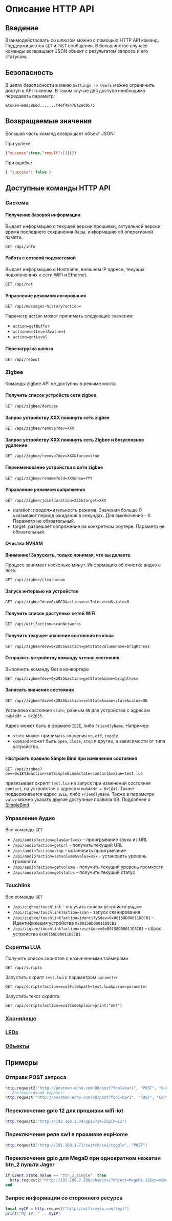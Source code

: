 # Описание HTTP API

## Введение

Взаимодействовать со шлюзом можно с помощью HTTP API команд. Поддерживаются `GET` и `POST` сообщения. В большинстве случаев команды возвращают JSON объект с результатом запроса и его статусом.

## Безопасность

В целях безопасности в меню `Settings -> Users` можно ограничить доступ к API токеном. В таком случае для доступа необходимо передавать параметр:

`&token=e9d38bed.......f4ef49476a2ed9575`

## Возвращаемые значения

Большая часть команд возвращает объект JSON:

При успехе:

```json
{"success":true,"result":[]|{}}
```

При ошибке

```json
{ "success": false }
```

## Доступные команды HTTP API

### Система

#### Получение базовой информации

Выдает информацию о текущей версии прошивки, актуальной версии, время последнего сохранения базы, информацию об оперативной памяти.

```http
GET /api/info
```

#### Работа с сетевой подсистемой

Выдает информацию о Hostname, внешнем IP адресе, текущих подключениях к сети WiFi и Ethernet.

```http
GET /api/net
```

#### Управление режимом логирования

```http
GET /api/messages-history?action=
```

Параметр `action` может принимать следующие значения:

- `action=getBuffer`
- `action=setLevel&value=1`
- `action=getLevel`

#### Перезагрузка шлюза

```http
GET /api/reboot
```

### Zigbee

Команды zigbee API не доступны в режиме моста.

#### Получить список устройств сети zigbee

```http
GET /api/zigbee/devices
```

#### Запрос устройству XXX покинуть сеть zigbee

```http
GET /api/zigbee/remove?dev=XXX
```

#### Запрос устройству XXX покинуть сеть Zigbee и безусловное удаление

```http
GET /api/zigbee/remove?dev=XXX&force=true
```

#### Переименование устройства в сети zigbee

```http
GET /api/zigbee/rename?old=XXX&new=YYY
```

#### Управление режимом сопряжения

```http
GET /api/zigbee/join?duration=255&target=XXX
```

- duration: продолжительность режима. Значения больше 0 указывают период ожидания в секундах. Для выключения - 0. Параметр не обязательный.
- target: разрешает сопряжение на конкретном роутере. Параметр не обязательный.

#### Очистка NVRAM

**Внимание! Запускать, только понимая, что вы делаете.**

Процесс занимает несколько минут. Информацию об очистке видно в логе.

```http
GET /api/zigbee/clearnvram
```

#### Запуск интервью на устройстве

```http
GET /api/zigbee?dev=0xABCD&action=setInterview&state=0
```

#### Получить список доступных сетей WiFi

```http
GET /api/wifi?action=scanNetworks
```

#### Получить текущее значение состояния из кэша

```http
GET /api/zigbee?dev=0x2855&action=getStateValue&name=brightness
```

#### Отправить устройству команду чтения состояния

Выполнить команду Get в конвертере

```http
GET /api/zigbee?dev=0x2855&action=getState&name=brightness
```

#### Записать значение состояния

```http
GET /api/zigbee?dev=0x2855&action=setState&name=state&value=ON
```

Установка состояния `state`, равным `ON` для устройства с адресом `nwkAddr = 0x2855`.

Адрес может быть в формате `IEEE`, либо `FriendlyName`. Например:

- `state` может принимать значения `on`, `off`, `toggle`
- `command` может быть `open`, `close`, `stop` и другие, в зависимости от типа устройства.

#### Настроить правило Simple Bind при изменении состояния

```http
GET /api/zigbee?dev=0x1841&action=setSimpleBind&state=contact&value=test.lua
```

привязывает скрипт `test.lua` на запуск при изменении состояния `contact`, на устройстве с адресом `nwkAddr = 0x1841`. Также поддерживается адрес `IEEE`, либо `FriendlyName`. Также в параметре `value` можно указать другие доступные правила SB. Подробнее о [SimpleBind](/simplebind.md)

### Управление Аудио

Все команды `GET`

- `/api/audio?action=play&url=xxx` - проигрывание звука из URL
- `/api/audio?action=geturl` - получить текущий URL
- `/api/audio?action=stop` - остановить проигрывание
- `/api/audio?action=setvolume&value=xxx` - установить уровень громкости
- `/api/audio?action=getvolume` - получить текущий уровень громкости
- `/api/audio?action=getstatus` - получить текущий статус

### Touchlink

Все команды `GET`

- `/api/zigbee/touchlink` - получить список устройств рядом
- `/api/zigbee/touchlink?action=scan` - запуск сканирования
- `/api/zigbee/touchlink?action=identify&dev=0x00158D00011D8CB1` - Идентификация устройства `0x00158D00011D8CB1`
- `/api/zigbee/touchlink?action=reset&dev=0x00158D00011D8CB1` - сброс устройства `0x00158D00011D8CB1`

### Скрипты LUA

Получить список скриптов с назначенными таймерами

```http
GET /api/scripts
```

Запустить скрипт `test.lua` с параметром `parameter`

```http
GET /api/scripts?action=evalFile&path=test.lua&param=parameter
```

Запустить текст скрипта

```http
GET /api/scripts?action=evalCode&plain=print("ok!")
```

### [Хранилище](/storage.md#http-api)

### [LEDs](/led_control.md#http-api)

### [Объекты](/objects.md)

## Примеры

### Отправк POST запроса

```lua
http.request2("http://postman-echo.com:80/post?foo1=bar1", "POST", "Content-Type: text/text; charset=utf-8\r\n", "body")
-- Альтернативный вариант:
http.request("http://postman-echo.com:80/post?foo1=bar1", "POST", "Content-Type: text/text; charset=utf-8\r\n", "body")
```

### Переключение gpio 12 для прошивки wifi-iot

```lua
http.request2("http://192.168.1.34/gpio?st=2&pin=12")
```

### Переключение реле sw1 в прошивке espHome

```lua
http.request2("http://192.168.1.71/switch/sw1/toggle", "POST")
```

### Переключение gpio для MegaD при однократном нажатии btn_2 пульта Jager

```lua
if Event.State.Value == "btn_2_single"  then
  http.request2("http://192.168.2.200/objects/?object=MegaD1-12&op=m&m=switch")
end
```

### Запрос информации со стороннего ресурса

```lua
local myIP = http.request("http://wtfismyip.com/text")
print("My IP: " .. myIP)
```
